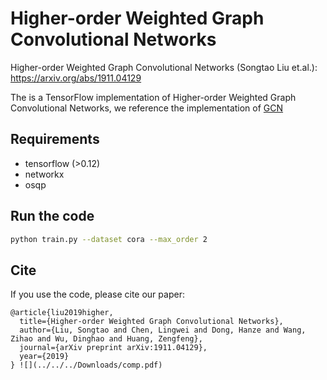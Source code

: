 # Higher-order Weighted Graph Convolutional Networks

Higher-order Weighted Graph Convolutional Networks (Songtao Liu et.al.): https://arxiv.org/abs/1911.04129

The is a TensorFlow implementation of Higher-order Weighted Graph Convolutional Networks, we reference the implementation of [GCN](https://github.com/tkipf/gcn)

## Requirements

- tensorflow (>0.12)
- networkx
- osqp

## Run the code

```bash
python train.py --dataset cora --max_order 2
```

## Cite

If you use the code, please cite our paper: 

```
@article{liu2019higher,
  title={Higher-order Weighted Graph Convolutional Networks},
  author={Liu, Songtao and Chen, Lingwei and Dong, Hanze and Wang, Zihao and Wu, Dinghao and Huang, Zengfeng},
  journal={arXiv preprint arXiv:1911.04129},
  year={2019}
} ![](../../../Downloads/comp.pdf) 
```